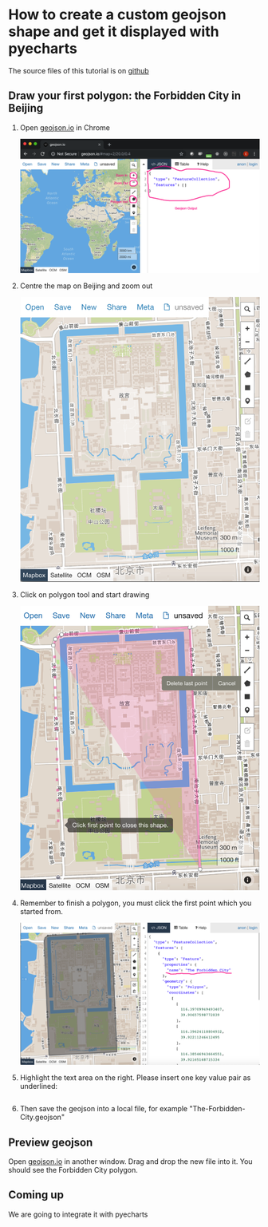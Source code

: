 # How to create a custom geojson shape and get it displayed with pyecharts

The source files of this tutorial is on [github](https://github.com/echarts-maps/The-Forbidden-City-Demo)

## Draw your first polygon: the Forbidden City in Beijing

1. Open [geojson.io](http://geojson.io) in Chrome

    ![geojson](../image/geojson.png)

1. Centre the map on Beijing and zoom out

    ![geojson-2](../image/geojson-2.png)

1. Click on polygon tool and start drawing

    ![geojson-3](../image/geojson-3.png)

1. Remember to finish a polygon, you must click the first point which you started from.

    ![geojson-4](../image/geojson-4.png)

1. Highlight the text area on the right. Please insert one key value pair as underlined:

   ```"name": "The Forbidden City"

1. Then save the geojson into a local file, for example "The-Forbidden-City.geojson"


## Preview geojson

Open [geojson.io](http://geojson.io) in another window. Drag and drop the new file
into it. You should see the Forbidden City polygon.


## Coming up

We are going to integrate it with pyecharts